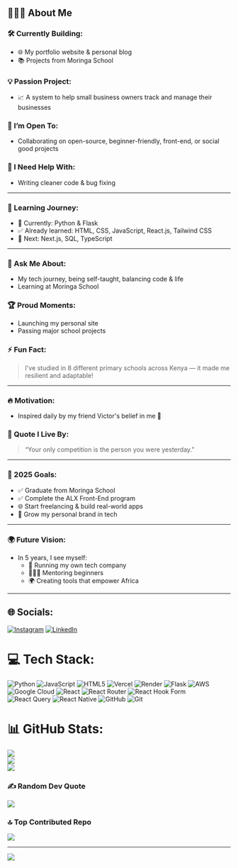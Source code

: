 ## 👩🏾‍💻 About Me

### 🛠️ Currently Building:
- 🌐 My portfolio website & personal blog  
- 📚 Projects from Moringa School  

### 💡 Passion Project:
- 📈 A system to help small business owners track and manage their businesses  

### 🤝 I’m Open To:
- Collaborating on open-source, beginner-friendly, front-end, or social good projects  

### 🤲 I Need Help With:
- Writing cleaner code & bug fixing  

---

### 🌱 Learning Journey:
- 📖 Currently: Python & Flask  
- ✅ Already learned: HTML, CSS, JavaScript, React.js, Tailwind CSS  
- 🎯 Next: Next.js, SQL, TypeScript  

---

### 💬 Ask Me About:
- My tech journey, being self-taught, balancing code & life  
- Learning at Moringa School  

### 🏆 Proud Moments:
- Launching my personal site  
- Passing major school projects  

### ⚡ Fun Fact:
> I've studied in 8 different primary schools across Kenya — it made me resilient and adaptable!  

---

### 🔥 Motivation:
- Inspired daily by my friend Victor's belief in me 💖  

### 💬 Quote I Live By:
> “Your only competition is the person you were yesterday.”  

---

### 🎯 2025 Goals:
- ✅ Graduate from Moringa School  
- ✅ Complete the ALX Front-End program  
- 🌐 Start freelancing & build real-world apps  
- 🌟 Grow my personal brand in tech  

---

### 🌍 Future Vision:
- In 5 years, I see myself:
  - 🚀 Running my own tech company  
  - 👩🏾‍🏫 Mentoring beginners  
  - 🌍 Creating tools that empower Africa  

---



## 🌐 Socials:
[![Instagram](https://img.shields.io/badge/Instagram-%23E4405F.svg?logo=Instagram&logoColor=white)](https://instagram.com/https://www.instagram.com/gloria_andonya/) [![LinkedIn](https://img.shields.io/badge/LinkedIn-%230077B5.svg?logo=linkedin&logoColor=white)](https://linkedin.com/in/https://www.linkedin.com/in/gloria-andonya/) 

# 💻 Tech Stack:
![Python](https://img.shields.io/badge/python-3670A0?style=for-the-badge&logo=python&logoColor=ffdd54) ![JavaScript](https://img.shields.io/badge/javascript-%23323330.svg?style=for-the-badge&logo=javascript&logoColor=%23F7DF1E) ![HTML5](https://img.shields.io/badge/html5-%23E34F26.svg?style=for-the-badge&logo=html5&logoColor=white) ![Vercel](https://img.shields.io/badge/vercel-%23000000.svg?style=for-the-badge&logo=vercel&logoColor=white) ![Render](https://img.shields.io/badge/Render-%46E3B7.svg?style=for-the-badge&logo=render&logoColor=white) ![Flask](https://img.shields.io/badge/flask-%23000.svg?style=for-the-badge&logo=flask&logoColor=white) ![AWS](https://img.shields.io/badge/AWS-%23FF9900.svg?style=for-the-badge&logo=amazon-aws&logoColor=white) ![Google Cloud](https://img.shields.io/badge/GoogleCloud-%234285F4.svg?style=for-the-badge&logo=google-cloud&logoColor=white) ![React](https://img.shields.io/badge/react-%2320232a.svg?style=for-the-badge&logo=react&logoColor=%2361DAFB) ![React Router](https://img.shields.io/badge/React_Router-CA4245?style=for-the-badge&logo=react-router&logoColor=white) ![React Hook Form](https://img.shields.io/badge/React%20Hook%20Form-%23EC5990.svg?style=for-the-badge&logo=reacthookform&logoColor=white) ![React Query](https://img.shields.io/badge/-React%20Query-FF4154?style=for-the-badge&logo=react%20query&logoColor=white) ![React Native](https://img.shields.io/badge/react_native-%2320232a.svg?style=for-the-badge&logo=react&logoColor=%2361DAFB) ![GitHub](https://img.shields.io/badge/github-%23121011.svg?style=for-the-badge&logo=github&logoColor=white) ![Git](https://img.shields.io/badge/git-%23F05033.svg?style=for-the-badge&logo=git&logoColor=white)
# 📊 GitHub Stats:
![](https://github-readme-stats.vercel.app/api?username=GloriaAndonyaIT&theme=dark&hide_border=false&include_all_commits=true&count_private=true)<br/>
![](https://nirzak-streak-stats.vercel.app/?user=GloriaAndonyaIT&theme=dark&hide_border=false)<br/>
![](https://github-readme-stats.vercel.app/api/top-langs/?username=GloriaAndonyaIT&theme=dark&hide_border=false&include_all_commits=true&count_private=true&layout=compact)

### ✍️ Random Dev Quote
![](https://quotes-github-readme.vercel.app/api?type=horizontal&theme=radical)

### 🔝 Top Contributed Repo
![](https://github-contributor-stats.vercel.app/api?username=GloriaAndonyaIT&limit=5&theme=dark&combine_all_yearly_contributions=true)

---
[![](https://visitcount.itsvg.in/api?id=GloriaAndonyaIT&icon=0&color=0)](https://visitcount.itsvg.in)

<!-- Proudly created with GPRM ( https://gprm.itsvg.in ) -->
